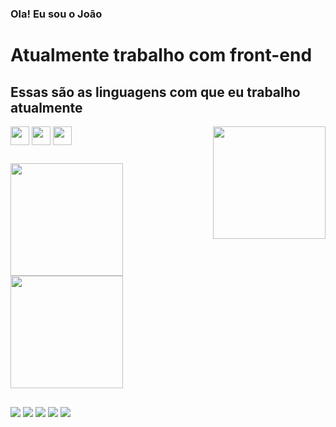 
### Ola! Eu sou o João
<h1>Atualmente trabalho com front-end</h1>
<div display="flex" flex-wrap="wrap">
  <h2>  Essas são as linguagens com que eu trabalho atualmente </h2>
 <img align="right" height="180em" widht="180em" src="https://i.imgur.com/8berOGO.gif"/>
 <img align="center" height="30em"  src="https://cdn.jsdelivr.net/gh/devicons/devicon/icons/html5/html5-original.svg"/>
 <img align="center" height="30em" src="https://cdn.jsdelivr.net/gh/devicons/devicon/icons/css3/css3-original.svg" />
 <img align="center" height="30em" src="https://cdn.jsdelivr.net/gh/devicons/devicon/icons/javascript/javascript-original.svg" />


  </div>
  
##

<div align-content="center" padding="200px">
  <a href="https://github.com/rafaballerini">
  <img height="180em" src="https://github-readme-stats.vercel.app/api?username=iijao&show_icons=true&theme=tokyonight&include_all_commits=true&count_private=true"/>
  <img height="180em" src="https://github-readme-stats.vercel.app/api/top-langs/?username=iijao&layout=compact&langs_count=7&theme=tokyonight"/>
</div>
  
##
  
  <a href="https://instagram.com/iijao" target="_blank"><img src="https://img.shields.io/badge/-Instagram-%23E4405F?style=for-the-badge&logo=instagram&logoColor=white" target="_blank"></a>
 	<a href="https://www.twitch.tv/eojoke" target="_blank"><img src="https://img.shields.io/badge/Twitch-9146FF?style=for-the-badge&logo=twitch&logoColor=white" target="_blank"></a>
 <a href="https://discord.gg/" target="_blank"><img src="https://img.shields.io/badge/Discord-7289DA?style=for-the-badge&logo=discord&logoColor=white" target="_blank"></a> 
  <a href = "mailto:joaovmag10@gmail.com"><img src="https://img.shields.io/badge/-Gmail-%23333?style=for-the-badge&logo=gmail&logoColor=white" target="_blank"></a>
  <a href="https://www.linkedin.com/in/jo%C3%A3o-vitor-magalhaes-501b82230/" target="_blank"><img src="https://img.shields.io/badge/-LinkedIn-%230077B5?style=for-the-badge&logo=linkedin&logoColor=white" target="_blank"></a> 

